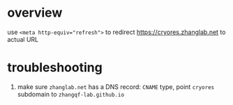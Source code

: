 # overview
use `<meta http-equiv="refresh">` to redirect <https://cryores.zhanglab.net> to actual URL

# troubleshooting

1. make sure `zhanglab.net` has a DNS record: `CNAME` type, point `cryores` subdomain to `zhangqf-lab.github.io`

